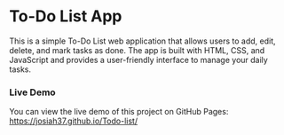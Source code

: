 # To-Do List App
This is a simple To-Do List web application that allows users to add, edit, delete, and mark tasks as done. 
The app is built with HTML, CSS, and JavaScript and provides a user-friendly interface to manage your daily tasks.

### Live Demo
You can view the live demo of this project on GitHub Pages:
https://josiah37.github.io/Todo-list/
